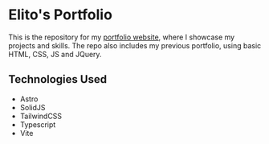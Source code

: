 # Elito's Portfolio

This is the repository for my [portfolio website](https://elitogame.github.io/), where I showcase my projects and skills. The repo also includes my previous portfolio, using basic HTML, CSS, JS and JQuery.

## Technologies Used

- Astro
- SolidJS
- TailwindCSS
- Typescript
- Vite

